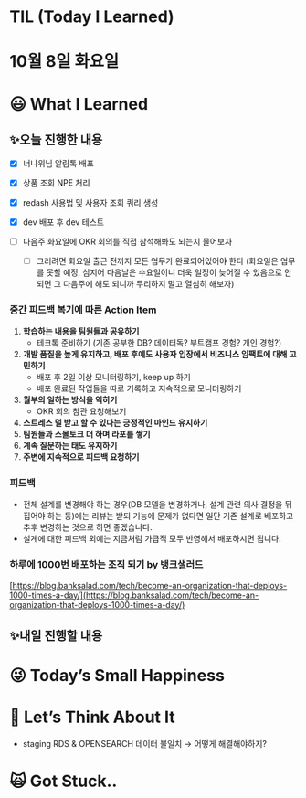 # TIL (Today I Learned)

# 10월 8일 화요일

# 😃 What I Learned

## ✨오늘 진행한 내용

- [x]  너나위님 알림톡 배포
- [x]  상품 조회 NPE 처리
- [x]  redash 사용법 및 사용자 조회 쿼리 생성
- [x]  dev 배포 후 dev 테스트

- [ ]  다음주 화요일에 OKR 회의를 직접 참석해봐도 되는지 물어보자
    - [ ]  그러려면 화요일 출근 전까지 모든 업무가 완료되어있어야 한다 (화요일은 업무를 못할 예정, 심지어 다음날은 수요일이니 더욱 일정이 늦어질 수 있음으로 안되면 그 다음주에 해도 되니까 무리하지 말고 열심히 해보자)

### 중간 피드백 복기에 따른 Action Item

1. **학습하는 내용을 팀원들과 공유하기**
    - 테크톡 준비하기 (기존 공부한 DB? 데이터독? 부트캠프 경험? 개인 경험?)
2. **개발 품질을 높게 유지하고, 배포 후에도 사용자 입장에서 비즈니스 임팩트에 대해 고민하기**
    - 배포 후 2일 이상 모니터링하기, keep up 하기
    - 배포 완료된 작업들을 따로 기록하고 지속적으로 모니터링하기
3. **월부의 일하는 방식을 익히기**
    - OKR 회의 참관 요청해보기
4. **스트레스 덜 받고 할 수 있다는 긍정적인 마인드 유지하기**
5. **팀원들과 스몰토크 더 하며 라포를 쌓기**
6. **계속 질문하는 태도 유지하기**
7. **주변에 지속적으로 피드백 요청하기**

### 피드백

- 전체 설계를 변경해야 하는 경우(DB 모델을 변경하거나, 설계 관련 의사 결정을 뒤집어야 하는 등)에는 리뷰는 받되 기능에 문제가 없다면 일단 기존 설계로 배포하고 추후 변경하는 것으로 하면 좋겠습니다.
- 설계에 대한 피드백 외에는 지금처럼 가급적 모두 반영해서 배포하시면 됩니다.

### **하루에 1000번 배포하는 조직 되기 by 뱅크샐러드**

[https://blog.banksalad.com/tech/become-an-organization-that-deploys-1000-times-a-day/](https://blog.banksalad.com/tech/become-an-organization-that-deploys-1000-times-a-day/)

## ✨내일 진행할 내용

# 😜 Today’s Small Happiness

# 🧐 Let’s Think About It

- staging RDS & OPENSEARCH 데이터 불일치 → 어떻게 해결해야하지?

# 🙀 Got Stuck..